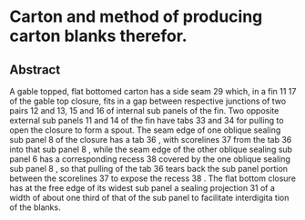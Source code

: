 # Carton and method of producing carton blanks therefor.

## Abstract
A gable topped, flat bottomed carton has a side seam 29 which, in a fin 11 17 of the gable top closure, fits in a gap between respective junctions of two pairs 12 and 13, 15 and 16 of internal sub panels of the fin. Two opposite external sub panels 11 and 14 of the fin have tabs 33 and 34 for pulling to open the closure to form a spout. The seam edge of one oblique sealing sub panel 8 of the closure has a tab 36 , with scorelines 37 from the tab 36 into that sub panel 8 , while the seam edge of the other oblique sealing sub panel 6 has a corresponding recess 38 covered by the one oblique sealing sub panel 8 , so that pulling of the tab 36 tears back the sub panel portion between the scorelines 37 to expose the recess 38 . The flat bottom closure has at the free edge of its widest sub panel a sealing projection 31 of a width of about one third of that of the sub panel to facilitate interdigita tion of the blanks.